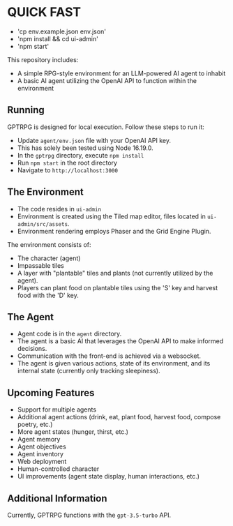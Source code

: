 
# QUICK FAST

- 'cp env.example.json env.json'
- 'npm install && cd ui-admin'
- 'npm start'

This repository includes:

* A simple RPG-style environment for an LLM-powered AI agent to inhabit
* A basic AI agent utilizing the OpenAI API to function within the environment

## Running

GPTRPG is designed for local execution. Follow these steps to run it:

- Update `agent/env.json` file with your OpenAI API key.
- This has solely been tested using Node 16.19.0.
- In the `gptrpg` directory, execute `npm install` 
- Run `npm start` in the root directory
- Navigate to `http://localhost:3000`

## The Environment

- The code resides in `ui-admin`
- Environment is created using the Tiled map editor, files located in `ui-admin/src/assets`.
- Environment rendering employs Phaser and the Grid Engine Plugin.

The environment consists of:

* The character (agent)
* Impassable tiles
* A layer with "plantable" tiles and plants (not currently utilized by the agent). 
* Players can plant food on plantable tiles using the 'S' key and harvest food with the 'D' key.

## The Agent

- Agent code is in the `agent` directory.
- The agent is a basic AI that leverages the OpenAI API to make informed decisions. 
- Communication with the front-end is achieved via a websocket.
- The agent is given various actions, state of its environment, and its internal state (currently only tracking sleepiness).

## Upcoming Features

* Support for multiple agents
* Additional agent actions (drink, eat, plant food, harvest food, compose poetry, etc.)
* More agent states (hunger, thirst, etc.)
* Agent memory
* Agent objectives
* Agent inventory
* Web deployment
* Human-controlled character
* UI improvements (agent state display, human interactions, etc.)

## Additional Information

Currently, GPTRPG functions with the `gpt-3.5-turbo` API.
